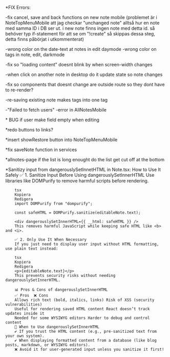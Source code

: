 \*FIX Errors:

-fix cancel, save and back functions on new note mobile
        (problemet är i NoteTopMenuMobile att jag checkar "unchanged note" alltså hur en note med samma ID i DB ser ut. i new note finns ingen note med detta id. så behöver typ if-statement för att se om "!create" så skippas dessa steg, detta finns påbörjat i utkommenterat)

-wrong color on the date-text at notes in edit daymode
-wrong color on tags in note, edit, darkmode

-fix so "loading content" doesnt blink by when screen-width changes


-when click on another note in desktop do it update state so note changes

-fix so components that doesnt change are outside route so they dont have to re-render?

-re-saving existing note makes tags into one tag

-"Failed to fetch users" -error in AllNotesMobile

\* BUG if user make field empty when editing

\*redo buttons to links?

\*insert showRestore button into NoteTopMenuMobile

\*fix saveNote function in services

\*allnotes-page if the list is long enought do the list get cut off at the bottom

\*Sanitizy input from dangerouslySetInnetHTML in Note.tsx:
How to Use It Safely
✅ 1. Sanitize Input Before Using dangerouslySetInnerHTML
Use libraries like DOMPurify to remove harmful scripts before rendering.

        tsx
        Kopiera
        Redigera
        import DOMPurify from "dompurify";

        const safeHTML = DOMPurify.sanitize(editableNote.text);

        <div dangerouslySetInnerHTML={{ __html: safeHTML }} />
        This removes harmful JavaScript while keeping safe HTML like <b> and <i>.

        ✅ 2. Only Use It When Necessary
        If you just need to display user input without HTML formatting, use plain text instead:

        tsx
        Kopiera
        Redigera
        <p>{editableNote.text}</p>
        This prevents security risks without needing dangerouslySetInnerHTML.

        📊 Pros & Cons of dangerouslySetInnerHTML
        ✅ Pros	❌ Cons
        Allows rich text (bold, italics, links)	Risk of XSS (security vulnerabilities)
        Useful for rendering saved HTML content	React doesn’t track updates inside it
        Needed for some WYSIWYG editors	Harder to debug and control content
        🚀 When to Use dangerouslySetInnerHTML
        ✔ If you trust the HTML content (e.g., pre-sanitized text from your own system).
        ✔ When displaying formatted content from a database (like blog posts, markdown, or WYSIWYG editors).
        ❌ Avoid it for user-generated input unless you sanitize it first!
